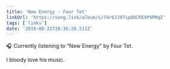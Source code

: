 ```yaml
---
title: 'New Energy - Four Tet'
linkUrl: 'https://song.link/album/s/74r6JJ97ipO0CREXP9PMqZ'
tags: ['links'] 
date: '2019-08-21T20:36:26.511Z'
---
```

🎧 Currently listening to “New Energy” by Four Tet. 

I bloody love his music. 